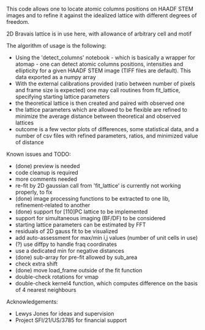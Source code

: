 This code allows one to locate atomic columns positions on HAADF STEM images and to refine it against the idealized lattice with different degrees of freedom.

2D Bravais lattice is in use here, with allowance of arbitrary cell and motif

The algorithm of usage is the following:
 - Using the 'detect_columns' notebook - which is basically a wrapper for atomap - one can detect atomic columns positions, intensities and ellipticity for a given HAADF STEM image (TIFF files are default). This data exported as a numpy array
 - With the external calibrations provided (ratio between number of pixels and frame size is expected) one may call routines from fit_lattice, specifying starting lattice parameters
 - the theoretical lattice is then created and paired with observed one
 - the lattice parameters which are allowed to be flexible are refined to minimize the average distance between theoretical and observed lattices
 - outcome is a few vector plots of differences, some statistical data, and a number of csv files with refined parameters, ratios, and minimized value of distance

Known issues and TODO:

 - (done) preview is needed
 - code cleanup is required
 - more comments needed
 - re-fit by 2D gaussian call from 'fit_lattice' is currently not working properly, to fix
 - (done) image processing functions to be extracted to one lib, refinement-related to another
 - (done) support for [110]PC lattice to be implemented
 - support for simultaneous imaging (BF/DF) to be considered
 - starting lattice parameters can be estimated by FFT
 - residuals of 2D gauss fit to be visualized
 - add auto-assessment for max/min i,j values (number of unit cells in use)
 - (?) use diffpy to handle fraq coordinates
 - use a dedicated min for negative distances
 - (done) sub-array for pre-fit
 		allowed by sub_area
 - check extra shift
 - (done) move load_frame outside of the fit function
 - double-check rotations for vmap
 - double-check kernel4 function, which computes difference on the basis of 4 nearest neighbours
 
Acknowledgements:
 - Lewys Jones for ideas and supervision
 - Project SFI/21/US/3785 for financial support

